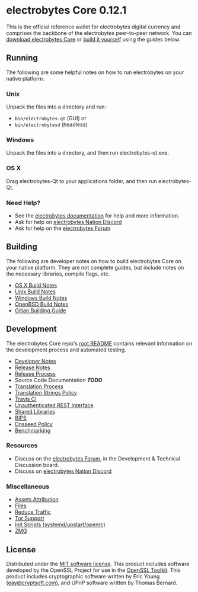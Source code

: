 electrobytes Core 0.12.1
=====================

This is the official reference wallet for electrobytes digital currency and comprises the backbone of the electrobytes peer-to-peer network. You can [download electrobytes Core](https://www.electrobytes.org/downloads/) or [build it yourself](#building) using the guides below.

Running
---------------------
The following are some helpful notes on how to run electrobytes on your native platform.

### Unix

Unpack the files into a directory and run:

- `bin/electrobytes-qt` (GUI) or
- `bin/electrobytesd` (headless)

### Windows

Unpack the files into a directory, and then run electrobytes-qt.exe.

### OS X

Drag electrobytes-Qt to your applications folder, and then run electrobytes-Qt.

### Need Help?

* See the [electrobytes documentation](https://dashpay.atlassian.net/wiki/display/DOC)
for help and more information.
* Ask for help on [electrobytes Nation Discord](http://electrobyteschat.org)
* Ask for help on the [electrobytes Forum](https://electrobytes.org/forum)

Building
---------------------
The following are developer notes on how to build electrobytes Core on your native platform. They are not complete guides, but include notes on the necessary libraries, compile flags, etc.

- [OS X Build Notes](build-osx.md)
- [Unix Build Notes](build-unix.md)
- [Windows Build Notes](build-windows.md)
- [OpenBSD Build Notes](build-openbsd.md)
- [Gitian Building Guide](gitian-building.md)

Development
---------------------
The electrobytes Core repo's [root README](/README.md) contains relevant information on the development process and automated testing.

- [Developer Notes](developer-notes.md)
- [Release Notes](release-notes.md)
- [Release Process](release-process.md)
- Source Code Documentation ***TODO***
- [Translation Process](translation_process.md)
- [Translation Strings Policy](translation_strings_policy.md)
- [Travis CI](travis-ci.md)
- [Unauthenticated REST Interface](REST-interface.md)
- [Shared Libraries](shared-libraries.md)
- [BIPS](bips.md)
- [Dnsseed Policy](dnsseed-policy.md)
- [Benchmarking](benchmarking.md)

### Resources
* Discuss on the [electrobytes Forum](https://electrobytes.org/forum), in the Development & Technical Discussion board.
* Discuss on [electrobytes Nation Discord](http://electrobyteschat.org)

### Miscellaneous
- [Assets Attribution](assets-attribution.md)
- [Files](files.md)
- [Reduce Traffic](reduce-traffic.md)
- [Tor Support](tor.md)
- [Init Scripts (systemd/upstart/openrc)](init.md)
- [ZMQ](zmq.md)

License
---------------------
Distributed under the [MIT software license](/COPYING).
This product includes software developed by the OpenSSL Project for use in the [OpenSSL Toolkit](https://www.openssl.org/). This product includes
cryptographic software written by Eric Young ([eay@cryptsoft.com](mailto:eay@cryptsoft.com)), and UPnP software written by Thomas Bernard.
